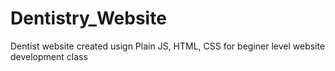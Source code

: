 # Dentistry_Website
 Dentist website created usign Plain JS, HTML, CSS for beginer level website development class

